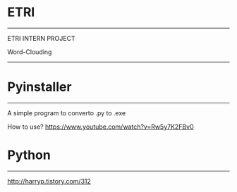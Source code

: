 # ETRI
---------------------------------------------------------------------------------------
ETRI INTERN PROJECT

Word-Clouding

--------------------------------------------------------------------------------------

# Pyinstaller
--------------------------------------------------------------------------------------
A simple program to converto .py to .exe

How to use?
https://www.youtube.com/watch?v=Rw5y7K2FBv0


# Python
-------------------------------------------------------------------------------------------
http://harryp.tistory.com/312
